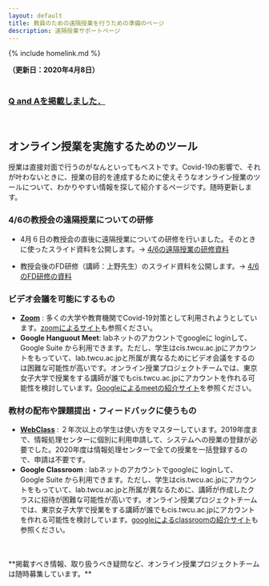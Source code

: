 ```yaml
---
layout: default
title: 教員のための遠隔授業を行うための準備のページ
description: 遠隔授業サポートページ
---
```


{% include homelink.md %}
<br />

**（更新日：2020年4月8日）**
<br />
<br />

### [**Q and Aを掲載しました．**](./faq.html)
<br />

## オンライン授業を実施するためのツール

授業は直接対面で行うのがなんといってもベストです。Covid-19の影響で、それが叶わないときに、授業の目的を達成するために使えそうなオンライン授業のツールについて、わかりやすい情報を探して紹介するページです。随時更新します。

### 4/6の教授会の遠隔授業についての研修

- 4月６日の教授会の直後に遠隔授業についての研修を行いました。そのときに使ったスライド資料を公開します。-> [4/6の遠隔授業の研修資料](./200406_demo_online_class2.pdf)

- 教授会後のFD研修（講師：上野先生）のスライド資料を公開します。-> [4/6のFD研修の資料](./200406_fd_ueno.pdf)

### ビデオ会議を可能にするもの
- [**Zoom**](./zoom.html) :  多くの大学や教育機関でCovid-19対策として利用されようとしています。[zoomによるサイト](https://zoom.us)も参照ください。
- **Google Hanguout Meet**:  labネットのアカウントでgoogleに loginして、Google Suite から利用できます。ただし、学生はcis.twcu.ac.jpにアカウントをもっていて、lab.twcu.ac.jpと所属が異なるためにビデオ会議をするのは困難な可能性が高いです。オンライン授業プロジェクトチームでは、東京女子大学で授業をする講師が誰でもcis.twcu.ac.jpにアカウントを作れる可能性を検討しています。[Googleによるmeetの紹介サイト](https://gsuite.google.co.jp/intl/ja/products/meet/)を参照ください。

### 教材の配布や課題提出・フィードバックに使うもの
- [**WebClass**](./webclass.html) :  ２年次以上の学生は使い方をマスターしています。2019年度まで、情報処理センターに個別に利用申請して、システムへの授業の登録が必要でした。2020年度は情報処理センターで全ての授業を一括登録するので、申請は不要です。
- **Google Classroom** :  labネットのアカウントでgoogleに loginして、Google Suite から利用できます。ただし、学生はcis.twcu.ac.jpにアカウントをもっていて、lab.twcu.ac.jpと所属が異なるために、講師が作成したクラスに招待が困難な可能性が高いです。オンライン授業プロジェクトチームでは、東京女子大学で授業をする講師が誰でもcis.twcu.ac.jpにアカウントを作れる可能性を検討しています。[googleによるclassroomの紹介サイト](https://edu.google.com/intl/ja/products/classroom/)も参照ください。

<br />
<br />
**掲載すべき情報、取り扱うべき疑問など、オンライン授業プロジェクトチームは随時募集しています。**
<br />
<br />